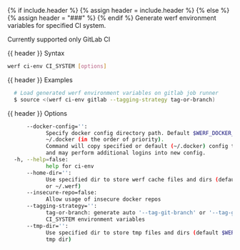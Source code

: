 {% if include.header %}
{% assign header = include.header %}
{% else %}
{% assign header = "###" %}
{% endif %}
Generate werf environment variables for specified CI system.

Currently supported only GitLab CI

{{ header }} Syntax

```bash
werf ci-env CI_SYSTEM [options]
```

{{ header }} Examples

```bash
  # Load generated werf environment variables on gitlab job runner
  $ source <(werf ci-env gitlab --tagging-strategy tag-or-branch)
```

{{ header }} Options

```bash
      --docker-config='':
            Specify docker config directory path. Default $WERF_DOCKER_CONFIG or $DOCKER_CONFIG or 
            ~/.docker (in the order of priority).
            Command will copy specified or default (~/.docker) config to the new temporary config 
            and may perform additional logins into new config.
  -h, --help=false:
            help for ci-env
      --home-dir='':
            Use specified dir to store werf cache files and dirs (default $WERF_HOME environment 
            or ~/.werf)
      --insecure-repo=false:
            Allow usage of insecure docker repos
      --tagging-strategy='':
            tag-or-branch: generate auto '--tag-git-branch' or '--tag-git-tag' tag by specified 
            CI_SYSTEM environment variables
      --tmp-dir='':
            Use specified dir to store tmp files and dirs (default $WERF_TMP environment or system 
            tmp dir)
```

